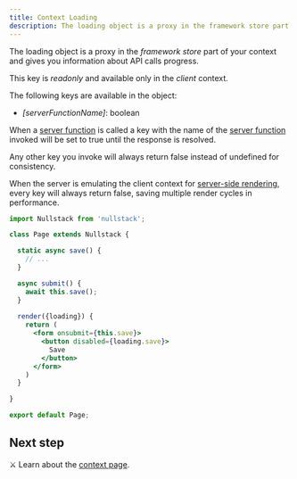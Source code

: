 ```yaml
---
title: Context Loading
description: The loading object is a proxy in the framework store part of your context and gives you information about API calls
---
```


The loading object is a proxy in the *framework store* part of your context and gives you information about API calls progress.

This key is *readonly* and available only in the *client* context.

The following keys are available in the object:

- *[serverFunctionName]*: boolean

When a [server function](/server-functions) is called a key with the name of the [server function](/server-functions) invoked will be set to true until the response is resolved.

Any other key you invoke will always return false instead of undefined for consistency.

When the server is emulating the client context for [server-side rendering](/server-side-rendering), every key will always return false, saving multiple render cycles in performance.

```jsx
import Nullstack from 'nullstack';

class Page extends Nullstack {

  static async save() {
    // ...
  }

  async submit() {
    await this.save();
  }
 
  render({loading}) {
    return (
      <form onsubmit={this.save}> 
        <button disabled={loading.save}> 
          Save
        </button>
      </form>
    )
  }

}

export default Page;
```

## Next step

⚔ Learn about the [context page](/context-page).